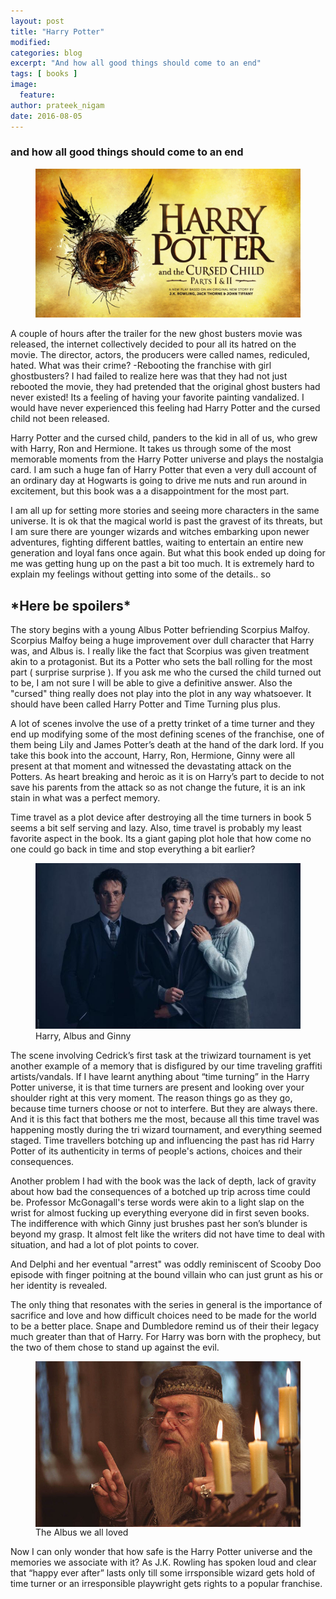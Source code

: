 ```yaml
---
layout: post
title: "Harry Potter"
modified:
categories: blog
excerpt: "And how all good things should come to an end"
tags: [ books ]
image:
  feature:
author: prateek_nigam
date: 2016-08-05
---
```


### and how all good things should come to an end

<figure>
<img src="/images/cursed_child.jpg" alt='image'>
</figure>
A couple of hours after the trailer for the new ghost busters movie was released, the internet collectively decided to pour all its hatred on the movie. The director, actors, the producers were called names, rediculed, hated. What was their crime? -Rebooting the franchise with girl ghostbusters? I had failed to realize here was that they had not just rebooted the movie, they had pretended that the original ghost busters had never existed! Its a feeling of having your favorite painting vandalized. I would have never experienced this feeling had Harry Potter and the cursed child not been released.

Harry Potter and the cursed child, panders to the kid in all of us, who grew with Harry, Ron and Hermione. It takes us through some of the most memorable moments from the Harry Potter universe and plays the nostalgia card. I am such a huge fan of Harry Potter that even a very dull account of an ordinary day at Hogwarts is going to drive me nuts and run around in excitement, but this book was a a disappointment for the most part. 

I am all up for setting more stories and seeing more characters in the same universe. It is ok that the magical world is past the gravest of its threats, but I am sure there are younger wizards and witches embarking upon newer adventures, fighting different battles, waiting to entertain an entire new generation and loyal fans once again. But what this book ended up doing for me was getting hung up on the past a bit too much. It is extremely hard to explain my feelings without getting into some of the details.. so

## \*Here be spoilers\*

The story begins with a young Albus Potter befriending Scorpius Malfoy. Scorpius Malfoy being a huge improvement over dull character that Harry was, and Albus is. I really like the fact that Scorpius was given treatment akin to a protagonist. But its a Potter who sets the ball rolling for the most part ( surprise surprise ). If you ask me who the cursed the child turned out to be, I am not sure I will be able to give a definitive answer. Also the "cursed" thing  really does not play into the plot in any way whatsoever. It should have been called Harry Potter and Time Turning plus plus.

A lot of scenes involve the use of a pretty trinket of a time turner and they end up modifying some of the most defining scenes of the franchise, one of them being Lily and James Potter’s death at the hand of the dark lord. If you take this book into the account, Harry, Ron, Hermione, Ginny were all present at that moment and witnessed the devastating attack on the Potters. As heart breaking and heroic as it is on Harry’s part to decide to not save his parents from the attack so as not change the future, it is an ink stain in what was a perfect memory.

Time travel as a plot device after destroying all the time turners in book 5 seems a bit self serving and lazy. Also, time travel is probably my least favorite aspect in the book. Its a giant gaping plot hole that how come no one could go back in time and stop everything a bit earlier?
<figure>
<img src='/images/hpatcd.jpg' alt='image'>
<figcaption>Harry, Albus and Ginny </figcaption>
</figure>
The scene involving Cedrick’s first task at the triwizard tournament is yet another example of a memory that is disfigured by our time traveling graffiti artists/vandals. If I have learnt anything about “time turning” in the Harry Potter universe, it is that time turners are present and looking over your shoulder right at this very moment. The reason things go as they go, because time turners choose or not to interfere. But they are always there. And it is this fact that bothers me the most, because all this time travel was happening mostly during the tri wizard tournament, and everything seemed staged. Time travellers botching up and influencing the past has rid Harry Potter of its authenticity in terms of people's actions, choices and their consequences.  

Another problem I had with the book was the lack of depth, lack of gravity about how bad the consequences of a botched up trip across time could be. Professor McGonagall's terse words were akin to a light slap on the wrist for almost fucking up everything everyone did in first seven books. The indifference with which Ginny just brushes past her son’s blunder is beyond my grasp. It almost felt like the writers did not have time to deal with situation, and had a lot of plot points to cover. 

And Delphi and her eventual "arrest" was oddly reminiscent of Scooby Doo episode with finger poitning at the bound villain who can just grunt as his or her identity is revealed.

The only thing that resonates with the series in general is the importance of sacrifice and love and how difficult choices need to be made for the world to be a better place. Snape and Dumbledore remind us of their their legacy much greater than that of Harry. For Harry was born with the prophecy, but the two of them chose to stand up against the evil.
<figure>
<img src='/images/dumbledore.jpg' align='middle' alt='image'>
<figcaption> The Albus we all loved </figcaption>
</figure>
 Now I can only wonder that how safe is the Harry Potter universe and the memories we associate with it? As J.K. Rowling has spoken loud and clear that “happy ever after”  lasts only till some irrsponsible wizard gets hold of time turner or an irresponsible playwright  gets rights to a popular franchise.
